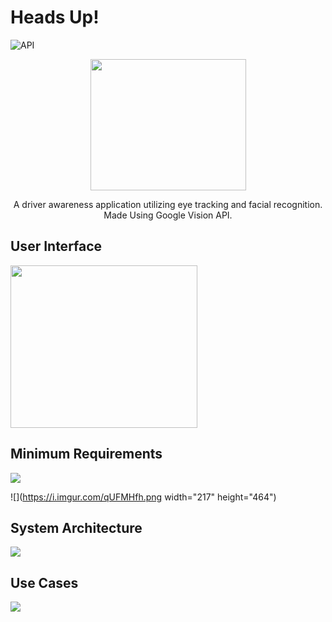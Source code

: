 # Heads Up!
![API](https://img.shields.io/badge/API-15%2B-brightgreen.svg?style=flat)

<p align="center">
	<img src="https://i.imgur.com/F7gKEBK.png" width="249" height ="210"/>
</p>
<p align="center">
A driver awareness application utilizing eye tracking and facial recognition.
Made Using Google Vision API.
</p>

## User Interface
<p align="left">
	<img src="https://i.imgur.com/yReGjWb.png" width="299" height ="260"/>
</p>
<p align="left">

## Minimum Requirements
<p align="left">
	<img src="https://i.imgur.com/qUFMHfh.png"/>
</p>
<p align="left">

![](https://i.imgur.com/qUFMHfh.png width="217" height="464")

## System Architecture
![](https://i.imgur.com/nIkpTw5.png)

## Use Cases
![](https://i.imgur.com/Zx6YTz9.png)
